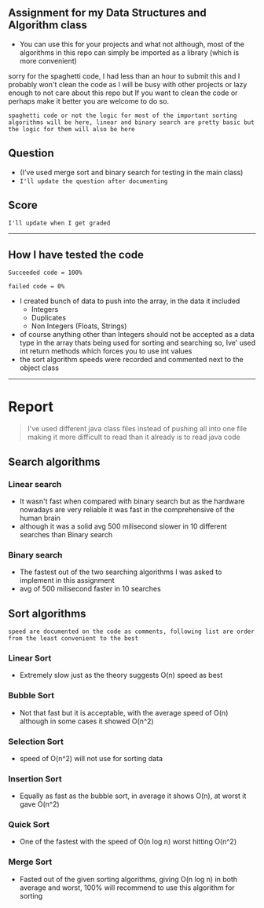 ## Assignment for my Data Structures and Algorithm class

-   You can use this for your projects and what not although, most of the algorithms in this repo can simply be imported as a library (which is more convenient)

sorry for the spaghetti code, I had less than an hour to submit this and I probably won't clean the code as I will be busy with other projects or lazy enough to not care about this repo but If you want to clean the code or perhaps make it better you are welcome to do so.

`spaghetti code or not the logic for most of the important sorting algorithms will be here, linear and binary search are pretty basic but the logic for them will also be here`

## Question

-   (I've used merge sort and binary search for testing in the main class)
-   `I'll update the question after documenting`

## Score

`I'll update when I get graded`

---

## How I have tested the code

`Succeeded code = 100%`

`failed code = 0%`

-   I created bunch of data to push into the array, in the data it included
    -   Integers
    -   Duplicates
    -   Non Integers (Floats, Strings)
-   of course anything other than Integers should not be accepted as a data type in the array thats being used for sorting and searching so, Ive' used int return methods which forces you to use int values
-   the sort algorithm speeds were recorded and commented next to the object class

---

# Report

> I've used different java class files instead of pushing all into one file making it more difficult to read than it already is to read java code

## Search algorithms

### Linear search

-   It wasn't fast when compared with binary search but as the hardware nowadays are very reliable it was fast in the comprehensive of the human brain
-   although it was a solid avg 500 milisecond slower in 10 different searches than Binary search

### Binary search

-   The fastest out of the two searching algorithms I was asked to implement in this assignment
-   avg of 500 milisecond faster in 10 searches

## Sort algorithms

`speed are documented on the code as comments, following list are order from the least convenient to the best`

### Linear Sort

-   Extremely slow just as the theory suggests O(n) speed as best

### Bubble Sort

-   Not that fast but it is acceptable, with the average speed of O(n) although in some cases it showed O(n^2)

### Selection Sort

-   speed of O(n^2) will not use for sorting data

### Insertion Sort

-   Equally as fast as the bubble sort, in average it shows O(n), at worst it gave O(n^2)

### Quick Sort

-   One of the fastest with the speed of O(n log n) worst hitting O(n^2)

### Merge Sort

-   Fasted out of the given sorting algorithms, giving O(n log n) in both average and worst, 100% will recommend to use this algorithm for sorting
